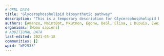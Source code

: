 ```yaml
---
# GPML DATA
title: "Glycerophospholipid biosynthetic pathway"
description: "This is a temporary description for Glycerophospholipid biosynthetic pathway"
authors: [Amanzo, MaintBot, Mkutmon, Egonw, DeSl, Elisa, L Dupuis, Eweitz]
organisms: [Homo sapiens]
# ADDITIONAL DATA
last-edited: 2021-05-18
communities: []
wpid: "WP2533"
---
```

